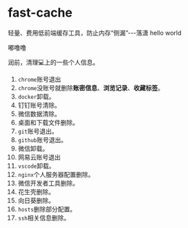 # fast-cache
轻量、费用低前端缓存工具，防止内存“侧漏”---落潇
hello world

嘟噜噜

润前，清理💻上的一些个人信息。  

1. `chrome`账号退出   
2. `chrome`没账号就删除**账密信息**、**浏览记录**、**收藏标签**。  
3. `docker`卸载。  
4. 钉钉账号清除。  
5. 微信数据清除。  
6. 桌面和下载文件删除。  
7. `git`账号退出。  
8. `github`账号退出。  
9.  微信卸载。   
10. 网易云账号退出  
11. `vscode`卸载。  
12. `nginx`个人服务器配置删除。  
13. 微信开发者工具删除。  
14. 花生壳删除。  
15. 向日葵删除。  
16. `hosts`删除部分配置。  
17. `ssh`相关信息删除。  